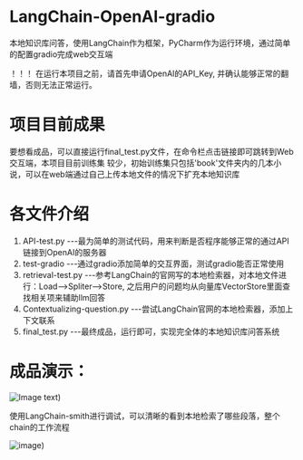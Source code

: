 # LangChain-OpenAI-gradio
本地知识库问答，使用LangChain作为框架，PyCharm作为运行环境，通过简单的配置gradio完成web交互端

！！！
在运行本项目之前，请首先申请OpenAI的API_Key, 并确认能够正常的翻墙，否则无法正常运行。

# 项目目前成果
要想看成品，可以直接运行final_test.py文件，在命令栏点击链接即可跳转到Web交互端，本项目目前训练集
较少，初始训练集只包括'book'文件夹内的几本小说，可以在web端通过自己上传本地文件的情况下扩充本地知识库

# 各文件介绍
1. API-test.py ---最为简单的测试代码，用来判断是否程序能够正常的通过API链接到OpenAI的服务器
2. test-gradio ---通过gradio添加简单的交互界面，测试gradio能否正常使用
3. retrieval-test.py ---参考LangChain的官网写的本地检索器，对本地文件进行：Load-->Spliter-->Store, 之后用户的问题均从向量库VectorStore里面查找相关项来辅助llm回答
4. Contextualizing-question.py  ---尝试LangChain官网的本地检索器，添加上下文联系
5. final_test.py  ---最终成品，运行即可，实现完全体的本地知识库问答系统


# 成品演示：
![Image text](https://github.com/BlackSiao/LangChain-OpenAI-gradio/tree/main/img/demo.png))

使用LangChain-smith进行调试，可以清晰的看到本地检索了哪些段落，整个chain的工作流程

![image](https://github.com/BlackSiao/LangChain-OpenAI-gradio/tree/main/img/smith.png))




